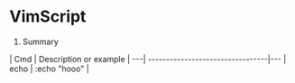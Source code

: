 # VimScript

1. Summary

| Cmd   |  Description or  example |
---| ---------------------------------|---
| echo  |  :echo "hooo"            |
